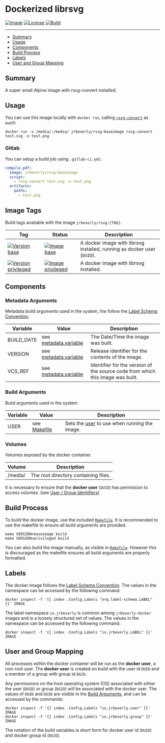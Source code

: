# Dockerized librsvg
[![Image][image-badge]][image-link]
[![License][license-badge]][license-link]
[![Build][build-badge]][build-link]

---

 * [Summary](#summary)
 * [Usage](#usage)
 * [Components](#components)
 * [Build Process](#build-process)
 * [Labels](#labels)
 * [User and Group Mapping](#user-and-group-mapping)

## Summary

A super small Alpine image with rsvg-convert installed.

## Usage

You can use this image locally with `docker run`, calling [`rsvg-convert`](http://manpages.ubuntu.com/manpages/zesty/man1/rsvg-convert.1.html) as such:

```console
docker run -v /media/:/media/ jrbeverly/rsvg:baseimage rsvg-convert test.svg -o test.png
```

### Gitlab
You can setup a build job using `.gitlab-ci.yml`:

```yaml
compile_pdf:
  image: jrbeverly/rsvg:baseimage
  script:
    - rsvg-convert test.svg -o test.png
  artifacts:
    paths:
      - test.png
```

## Image Tags

Build tags available with the image `jrbeverly/rsvg:{TAG}`.

| Tag | Status | Description |
| --- | ------ | ----------- |
| [![Version base][base-badge]][base-link] | [![Image base][base-image-badge]][base-link] | A docker image with librsvg installed, running as docker user (`DUID`). |
| [![Version privileged][privileged-badge]][privileged-link] | [![Image privileged][privileged-image-badge]][privileged-link]  | A docker image with librsvg installed. |

## Components

### Metadata Arguments

Metadata build arguments used in the system, the follow the [Label Schema Convention](http://label-schema.org).

| Variable | Value | Description |
| -------- | ----- |------------ |
| BUILD_DATE | see [metadata.variable](build/Makefile.metadata.variable) | The Date/Time the image was built. |
| VERSION | see [metadata.variable](build/Makefile.metadata.variable) | Release identifier for the contents of the image. |
| VCS_REF | see [metadata.variable](build/Makefile.metadata.variable) | Identifier for the version of the source code from which this image was built. |

### Build Arguments

Build arguments used in the system.

| Variable | Value | Description |
| -------- | ------- |------------ |
| USER | see [Makefile](build/Makefile) | Sets the [user](http://www.linfo.org/uid.html) to use when running the image. |

### Volumes

Volumes exposed by the docker container.

| Volume | Description |
| ------ | ----------- |
| /media/ | The root directory containing files. |

It is necessary to ensure that the **docker user** (`DUID`) has permission to access volumes. (see [User / Group Identifiers](#user-and-group-mapping))

## Build Process

To build the docker image, use the included [`Makefile`](build/Makefile). It is recommended to use the makefile to ensure all build arguments are provided.

```
make VERSION=baseimage build
make VERSION=privileged build
```

You can also build the image manually, as visible in [`Makefile`](build/Makefile).  However this is discouraged as the makefile ensures all build arguments are properly formatted.

## Labels

The docker image follows the [Label Schema Convention](http://label-schema.org).  The values in the namespace can be accessed by the following command:

```console
docker inspect -f '{{ index .Config.Labels "org.label-schema.LABEL" }}' IMAGE
```

The label namespace `io.jrbeverly` is common among `jrbeverly-docker` images and is a loosely structured set of values.  The values in the namespace can be accessed by the following command:

```console
docker inspect -f '{{ index .Config.Labels "io.jrbeverly.LABEL" }}' IMAGE
```

## User and Group Mapping

All processes within the docker container will be run as the **docker user**, a non-root user.  The **docker user** is created on build with the user id `DUID` and a member of a group with group id `DGID`.  

Any permissions on the host operating system (OS) associated with either the user (`DUID`) or group (`DGID`) will be associated with the docker user.  The values of `DUID` and `DGID` are visible in the [Build Arguments](#build-arguments), and can be accessed by the commands:

```console
docker inspect -f '{{ index .Config.Labels "io.jrbeverly.user" }}' IMAGE
docker inspect -f '{{ index .Config.Labels "io.jrbeverly.group" }}' IMAGE
```

The notation of the build variables is short form for docker user id (`DUID`) and docker group id (`DGID`). 

[build-badge]: https://gitlab.com/jrbeverly-docker/docker-rsvg/badges/master/build.svg
[build-link]: https://gitlab.com/jrbeverly-docker/docker-rsvg/commits/master

[license-badge]: https://images.microbadger.com/badges/license/jrbeverly/rsvg.svg
[license-link]: https://microbadger.com/images/jrbeverly/rsvg "Get your own license badge on microbadger.com"

[image-badge]: https://img.shields.io/badge/alpine-3.5-orange.svg?maxAge=2592000
[image-link]: https://hub.docker.com/r/jrbeverly/baseimage/

[base-badge]: https://images.microbadger.com/badges/version/jrbeverly/rsvg:baseimage.svg
[base-image-badge]: https://images.microbadger.com/badges/image/jrbeverly/rsvg:baseimage.svg
[base-link]: https://microbadger.com/images/jrbeverly/rsvg:baseimage "Get your own version badge on microbadger.com"

[privileged-badge]: https://images.microbadger.com/badges/version/jrbeverly/rsvg:privileged.svg
[privileged-image-badge]: https://images.microbadger.com/badges/image/jrbeverly/rsvg:privileged.svg
[privileged-link]: https://microbadger.com/images/jrbeverly/rsvg:privileged "Get your own version badge on microbadger.com"